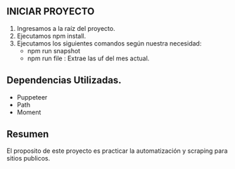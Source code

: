 ## INICIAR PROYECTO
 1. Ingresamos a la raíz del proyecto.
 2. Ejecutamos npm install.
 3. Ejecutamos los siguientes comandos según nuestra necesidad: 
    - npm run snapshot
    - npm run file : Extrae las uf del mes actual.
 
## Dependencias Utilizadas.
 - Puppeteer
 - Path
 - Moment

## Resumen
El proposito de este proyecto es practicar la automatización y scraping para sitios publicos.
